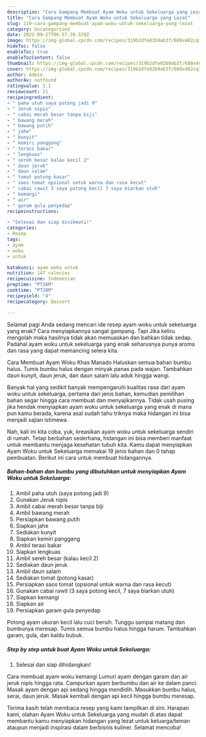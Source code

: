 ```yaml
---
description: "Cara Gampang Membuat Ayam Woku untuk Sekeluarga yang Lezat"
title: "Cara Gampang Membuat Ayam Woku untuk Sekeluarga yang Lezat"
slug: 119-cara-gampang-membuat-ayam-woku-untuk-sekeluarga-yang-lezat
category: Uncategorized
date: 2022-09-27T06:57:39.578Z
image: https://img-global.cpcdn.com/recipes/319b2dfe82b9ab3f/680x482cq70/ayam-woku-untuk-sekeluarga-foto-resep-utama.jpg
hideToc: false
enableToc: true
enableTocContent: false
thumbnail: https://img-global.cpcdn.com/recipes/319b2dfe82b9ab3f/680x482cq70/ayam-woku-untuk-sekeluarga-foto-resep-utama.jpg
cover: https://img-global.cpcdn.com/recipes/319b2dfe82b9ab3f/680x482cq70/ayam-woku-untuk-sekeluarga-foto-resep-utama.jpg
author: Admin
authorAv: notfound
ratingvalue: 3.1
reviewcount: 21
recipeingredient:
- " paha utuh saya potong jadi 9"
- " Jeruk nipis"
- " cabai merah besar tanpa biji"
- " bawang merah"
- " bawang putih"
- " jahe"
- " kunyit"
- " kemiri panggang"
- " terasi bakar"
- " lengkuas"
- " sereh besar kalau kecil 2"
- " daun jeruk"
- " daun salam"
- " tomat potong kasar"
- " saos tomat opsional untuk warna dan rasa kecut"
- " cabai rawit 3 saya potong kecil 7 saya biarkan utuh"
- " kemangi"
- " air"
- " garam gula penyedap"
recipeinstructions:

- "Selesai dan siap dinikmati!"
categories:
- Resep
tags:
- ayam
- woku
- untuk

katakunci: ayam woku untuk 
nutrition: 147 calories
recipecuisine: Indonesian
preptime: "PT26M"
cooktime: "PT38M"
recipeyield: "4"
recipecategory: Dessert

---
```



Selamat pagi Anda sedang mencari ide resep ayam woku untuk sekeluarga yang enak? Cara menyiapkannya sangat gampang. Tapi Jika keliru mengolah maka hasilnya tidak akan memuaskan dan bahkan tidak sedap. Padahal ayam woku untuk sekeluarga yang enak seharusnya punya aroma dan rasa yang dapat memancing selera kita.


Cara Membuat Ayam Woku Khas Manado Haluskan semua bahan bumbu halus. Tumis bumbu halus dengan minyak panas pada wajan. Tambahkan daun kunyit, daun jeruk, dan daun salam lalu aduk hingga wangi.

Banyak hal yang sedikit banyak mempengaruhi kualitas rasa dari ayam woku untuk sekeluarga, pertama dari jenis bahan, kemudian pemilihan bahan segar hingga cara membuat dan menyajikannya. Tidak usah pusing jika hendak menyiapkan ayam woku untuk sekeluarga yang enak di mana pun kamu berada, karena asal sudah tahu triknya maka hidangan ini bisa menjadi sajian istimewa.


Nah, kali ini kita coba, yuk, kreasikan ayam woku untuk sekeluarga sendiri di rumah. Tetap berbahan sederhana, hidangan ini bisa memberi manfaat untuk membantu menjaga kesehatan tubuh kita. Kamu dapat menyiapkan Ayam Woku untuk Sekeluarga memakai 19 jenis bahan dan 0 tahap pembuatan. Berikut ini cara untuk membuat hidangannya.

<!--inarticleads1-->

##### Bahan-bahan dan bumbu yang dibutuhkan untuk menyiapkan Ayam Woku untuk Sekeluarga:

1. Ambil  paha utuh (saya potong jadi 9)
1. Gunakan  Jeruk nipis
1. Ambil  cabai merah besar tanpa biji
1. Ambil  bawang merah
1. Persiapkan  bawang putih
1. Siapkan  jahe
1. Sediakan  kunyit
1. Siapkan  kemiri panggang
1. Ambil  terasi bakar
1. Siapkan  lengkuas
1. Ambil  sereh besar (kalau kecil 2)
1. Sediakan  daun jeruk
1. Ambil  daun salam
1. Sediakan  tomat (potong kasar)
1. Persiapkan  saos tomat (opsional untuk warna dan rasa kecut)
1. Gunakan  cabai rawit (3 saya potong kecil, 7 saya biarkan utuh)
1. Siapkan  kemangi
1. Siapkan  air
1. Persiapkan  garam gula penyedap


Potong ayam ukuran kecil lalu cuci bersih. Tunggu sampai matang dan bumbunya meresap. Tumis semua bumbu halus hingga harum. Tambahkan garam, gula, dan kaldu bubuk. 

<!--inarticleads2-->

##### Step by step untuk buat Ayam Woku untuk Sekeluarga:


1. Selesai dan siap dihidangkan!

Cara membuat ayam woku kemangi Lumuri ayam dengan garam dan air jeruk nipis hingga rata. Campurkan ayam berbumbu dan air ke dalam panci. Masak ayam dengan api sedang hingga mendidih. Masukkan bumbu halus, serai, daun jeruk. Masak kembali dengan api kecil hingga bumbu meresap. 

Terima kasih telah membaca resep yang kami tampilkan di sini. Harapan kami, olahan Ayam Woku untuk Sekeluarga yang mudah di atas dapat membantu kamu menyiapkan hidangan yang lezat untuk keluarga/teman ataupun menjadi inspirasi dalam berbisnis kuliner. Selamat mencoba!
